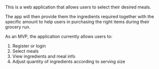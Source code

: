 This is a web application that allows users to select their desired meals. 

The app will then provide them the ingredients required together with the specific amount to help users in purchasing the right items during their grocery run.

As an MVP, the application currently allows users to: 
  1. Register or login
  2. Select meals
  3. View ingredients and meal info
  4. Adjust quantity of ingredients according to serving size

